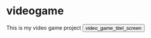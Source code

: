 # videogame
This is my video game project 
<button  onclick="game_Project()">video_game_titel_screen</button>
<script>
   function game_Project(){
        window.location.href="Dance Dance Revolution game/index.html"
    }
</script>
